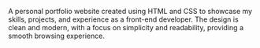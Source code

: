 A personal portfolio website created using HTML and CSS to showcase my skills, projects, and experience as a front-end developer. The design is clean and modern, with a focus on simplicity and readability, providing a smooth browsing experience.
